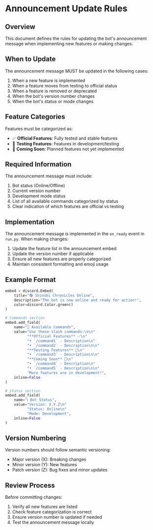 # Announcement Update Rules

## Overview
This document defines the rules for updating the bot's announcement message when implementing new features or making changes.

## When to Update
The announcement message MUST be updated in the following cases:
1. When a new feature is implemented
2. When a feature moves from testing to official status
3. When a feature is removed or deprecated
4. When the bot's version number changes
5. When the bot's status or mode changes

## Feature Categories
Features must be categorized as:
- ✅ **Official Features**: Fully tested and stable features
- 🧪 **Testing Features**: Features in development/testing
- 🚧 **Coming Soon**: Planned features not yet implemented

## Required Information
The announcement message must include:
1. Bot status (Online/Offline)
2. Current version number
3. Development mode status
4. List of all available commands categorized by status
5. Clear indication of which features are official vs testing

## Implementation
The announcement message is implemented in the `on_ready` event in `run.py`. When making changes:
1. Update the feature list in the announcement embed
2. Update the version number if applicable
3. Ensure all new features are properly categorized
4. Maintain consistent formatting and emoji usage

## Example Format
```python
embed = discord.Embed(
    title="🟢 Shinobi Chronicles Online",
    description="The bot is now online and ready for action!",
    color=discord.Color.green()
)

# Commands section
embed.add_field(
    name="📜 Available Commands",
    value="Use these slash commands:\n\n"
          "**Official Features** ✅\n"
          "• `/command1` - Description\n"
          "• `/command2` - Description\n\n"
          "**Testing Features** 🧪\n"
          "• `/command3` - Description\n\n"
          "**Coming Soon** 🚧\n"
          "• `/command4` - Description\n"
          "• `/command5` - Description\n\n"
          "More features are in development!",
    inline=False
)

# Status section
embed.add_field(
    name="ℹ️ Bot Status",
    value="Version: X.Y.Z\n"
          "Status: Online\n"
          "Mode: Development",
    inline=False
)
```

## Version Numbering
Version numbers should follow semantic versioning:
- Major version (X): Breaking changes
- Minor version (Y): New features
- Patch version (Z): Bug fixes and minor updates

## Review Process
Before committing changes:
1. Verify all new features are listed
2. Check feature categorization is correct
3. Ensure version number is updated if needed
4. Test the announcement message locally 